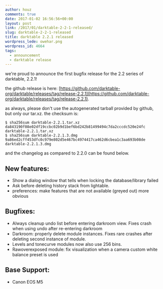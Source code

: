 ```yaml
---
author: houz
comments: true
date: 2017-01-02 16:56:56+00:00
layout: post
link: /2017/01/darktable-2-2-1-released/
slug: darktable-2-2-1-released
title: darktable 2.2.1 released
wordpress_lede: owehar.png
wordpress_id: 4664
tags:
  - announcement
  - darktable release
---
```

we're proud to announce the first bugfix release for the 2.2 series of darktable, 2.2.1!

the github release is here: [https://github.com/darktable-org/darktable/releases/tag/release-2.2.1](https://github.com/darktable-org/darktable/releases/tag/release-2.2.1).

as always, please don't use the autogenerated tarball provided by github, but only our tar.xz. the checksum is:

    $ sha256sum darktable-2.2.1.tar.xz
    da843190f08e02df19ccbc02b9d1bef6bd242b81499494c7da2cccdc520e24fc  darktable-2.2.1.tar.xz
    $ sha256sum darktable-2.2.1.3.dmg
    9a86ed2cff453dfc0c979e802d5e467bc4974417ca462d6cbea1c3aa693b08de  darktable-2.2.1.3.dmg

and the changelog as compared to 2.2.0 can be found below.

## New features:

* Show a dialog window that tells when locking the database/library failed
* Ask before deleting history stack from lightable.
* preferences: make features that are not available (greyed out) more obvious

## Bugfixes:

* Always cleanup undo list before entering darkroom view. Fixes crash when using undo after re-entering darkroom
* Darkroom: properly delete module instances. Fixes rare crashes after deleting second instance of module.
* Levels and tonecurve modules now also use 256 bins.
* Rawoverexposed module: fix visualization when a camera custom white balance preset is used

## Base Support:

* Canon EOS M5
